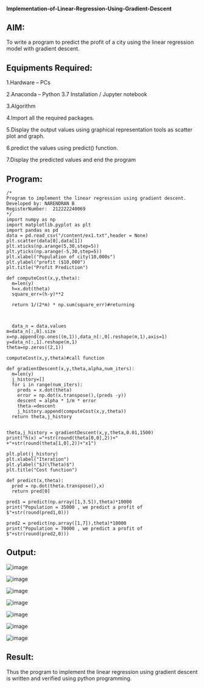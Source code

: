 #### Implementation-of-Linear-Regression-Using-Gradient-Descent

## AIM:

To write a program to predict the profit of a city using the linear regression model with gradient descent.

## Equipments Required:

1.Hardware – PCs

2.Anaconda – Python 3.7 Installation / Jupyter notebook

3.Algorithm

4.Import all the required packages.

5.Display the output values using graphical representation tools as scatter plot and graph.

6.predict the values using predict() function.

7.Display the predicted values and end the program

## Program:
```
/*
Program to implement the linear regression using gradient descent.
Developed by: NARENDRAN B
RegisterNumber:  212222240069
*/
import numpy as np
import matplotlib.pyplot as plt
import pandas as pd
data = pd.read_csv("/content/ex1.txt",header = None)
plt.scatter(data[0],data[1])
plt.xticks(np.arange(5,30,step=5))
plt.yticks(np.arange(-5,30,step=5))
plt.xlabel("Population of city(10,000s")
plt.ylabel("profit ($10,000")
plt.title("Profit Prediction")

def computeCost(x,y,theta):
  m=len(y)
  h=x.dot(theta)
  square_err=(h-y)**2

  return 1/(2*m) * np.sum(square_err)#returning
  
  
  
  data_n = data.values
m=data_n[:,0].size
x=np.append(np.ones((m,1)),data_n[:,0].reshape(m,1),axis=1)
y=data_n[:,1].reshape(m,1)
theta=np.zeros((2,1))

computeCost(x,y,theta)#call function

def gradientDescent(x,y,theta,alpha,num_iters):
  m=len(y)
  j_history=[]
  for i in range(num_iters):
    preds = x.dot(theta)
    error = np.dot(x.transpose(),(preds -y))
    descent = alpha * 1/m * error
    theta-=descent
    j_history.append(computeCost(x,y,theta))
  return theta,j_history


theta,j_history = gradientDescent(x,y,theta,0.01,1500)
print("h(x) ="+str(round(theta[0,0],2))+" +"+str(round(theta[1,0],2))+"x1")

plt.plot(j_history)
plt.xlabel("Iteration")
plt.ylabel("$J(\Theta)$")
plt.title("Cost function")

def predict(x,theta):
  pred = np.dot(theta.transpose(),x)
  return pred[0]

pred1 = predict(np.array([1,3.5]),theta)*10000
print("Population = 35000 , we predict a profit of $"+str(round(pred1,0)))

pred2 = predict(np.array([1,7]),theta)*10000
print("Population = 70000 , we predict a profit of $"+str(round(pred2,0)))
```

## Output:

![image](https://user-images.githubusercontent.com/118706984/233589278-59e8ced1-404e-4d0c-986a-462f3067f4c1.png)

![image](https://user-images.githubusercontent.com/118706984/233589566-718fa5be-77bf-46c3-89ba-da9b82b5b465.png)

![image](https://user-images.githubusercontent.com/118706984/233589619-d3faf218-4d91-47c8-974d-5a017d9d63cf.png)

![image](https://user-images.githubusercontent.com/118706984/233589414-0339dab0-671c-4cbd-9cbf-f62828a6d36f.png)

![image](https://user-images.githubusercontent.com/118706984/233589444-151eff33-b9d1-464c-a351-ef70de8e36f7.png)

![image](https://user-images.githubusercontent.com/118706984/233589786-1b26c883-3c41-4a78-bdfd-322e4a92eade.png)

![image](https://user-images.githubusercontent.com/118706984/233589986-26053536-775e-4555-9cb6-2e1a9c04de6e.png)

## Result:
Thus the program to implement the linear regression using gradient descent is written and verified using python programming.
